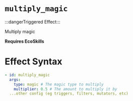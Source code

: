 # `multiply_magic`
:::dangerTriggered Effect:::

Multiply magic

**Requires EcoSkills**

# Effect Syntax
```yaml
- id: multiply_magic
  args:
    type: magic # The magic type to multiply
    multiplier: 0.5 # The amount to multiply it by
  ...other config (eg triggers, filters, mutators, etc)
```